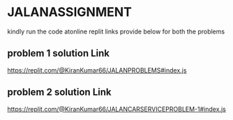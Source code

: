 # JALANASSIGNMENT

<p>kindly run the code atonline replit links provide below for both the problems</p>
<h2>problem 1 solution Link</h2>
<a href="https://replit.com/@KiranKumar66/JALANPROBLEMS#index.js">https://replit.com/@KiranKumar66/JALANPROBLEMS#index.js</a>
<h2>problem 2 solution Link</h2>
<a href="https://replit.com/@KiranKumar66/JALANCARSERVICEPROBLEM-1#index.js">https://replit.com/@KiranKumar66/JALANCARSERVICEPROBLEM-1#index.js</a>
